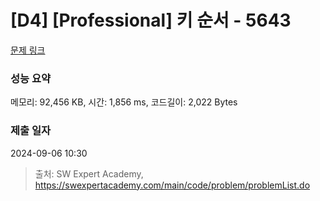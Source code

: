 # [D4] [Professional] 키 순서 - 5643 

[문제 링크](https://swexpertacademy.com/main/code/problem/problemDetail.do?contestProbId=AWXQsLWKd5cDFAUo) 

### 성능 요약

메모리: 92,456 KB, 시간: 1,856 ms, 코드길이: 2,022 Bytes

### 제출 일자

2024-09-06 10:30



> 출처: SW Expert Academy, https://swexpertacademy.com/main/code/problem/problemList.do